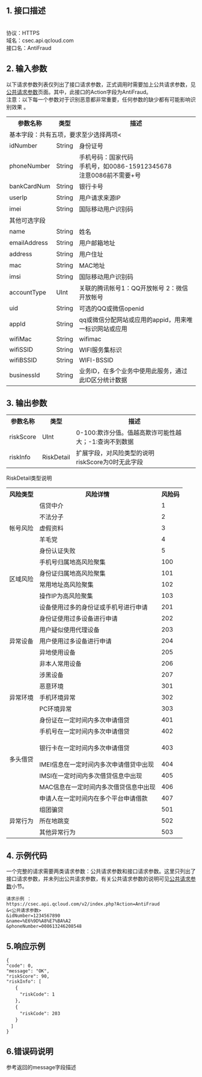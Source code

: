 ## 1. 接口描述
<br> 协议：HTTPS
<br> 域名：csec.api.qcloud.com
<br> 接口名：AntiFraud

## 2. 输入参数
以下请求参数列表仅列出了接口请求参数，正式调用时需要加上公共请求参数，见[公共请求参数](https://www.qcloud.com/doc/api/254/1778)页面。其中，此接口的Action字段为AntiFraud。
<br>注意：以下每一个参数对于识别恶意都非常重要，任何参数的缺少都有可能影响识别效果 。
<table class="t">
<th><b>参数名称</b>
</th><th> <b>类型</b>
</th><th> <b>描述</b>
</th></tr>
<tr> <td colspan="3">基本字段：共有五项，要求至少选择两项<</td>
</tr>
<tr>
<td> idNumber
</td><td> String
</td><td> 身份证号
</td></tr>
<tr>
<td> phoneNumber
</td><td> String
</td><td> 手机号码：国家代码
<br> 手机号，如0086-15912345678
<br> 注意0086前不需要+号
</td></tr>
<tr>
<td> bankCardNum
</td><td> String
</td><td> 银行卡号
</td></tr>
<tr>
<td> userIp
</td><td> String
</td><td> 用户请求来源IP
</td></tr>
<tr>
<td> imei
</td><td> String
</td><td> 国际移动用户识别码
<tr> <td colspan="3">其他可选字段</td>
</th></tr>
</td></tr>
<tr>
<td> name
</td><td> String
</td><td> 姓名
</td></tr>
<tr>
<td> emailAddress
</td><td> String
</td><td> 用户邮箱地址
</td></tr>
<tr>
<td> address
</td><td> String
</td><td> 用户住址
</td></tr>
<tr>
<td> mac
</td><td> String
</td><td> MAC地址
</td></tr>
<tr>
<td> imsi
</td><td> String
</td><td> 国际移动用户识别码
</td></tr>
<tr>
<td> accountType
</td><td> UInt
</td><td> 关联的腾讯帐号1：QQ开放帐号 2：微信开放帐号
</td></tr>
<tr>
<td> uid
</td><td> String
</td><td> 可选的QQ或微信openid
</td></tr>
<tr>
<td> appId
</td><td> String
</td><td> qq或微信分配网站或应用的appid，用来唯一标识网站或应用
</td></tr>
<tr>
<td> wifiMac
</td><td> String
</td><td> wifimac
</td></tr>
<tr>
<td> wifiSSID
</td><td> String
</td><td> WIFI服务集标识
</td></tr>
<tr>
<td> wifiBSSID
</td><td> String
</td><td> WIFI-BSSID
</td></tr>
<tr>
<td> businessId
</td><td> String
</td><td> 业务ID，在多个业务中使用此服务，通过此ID区分统计数据
</td></tr>
</tbody></table>

## 3. 输出参数
<table class="t">
<tbody><tr>
<th> <b>参数名称</b>
</th><th> <b>类型</b>
</th><th> <b>描述</b>
</th></tr>
<tr>
<td> riskScore
</td><td> UInt
</td><td> 0-100:欺诈分值。值越高欺诈可能性越大；-1:查询不到数据
</td></tr>
<tr>
<td> riskInfo
</td><td> RiskDetail
</td><td> 扩展字段，对风险类型的说明
<br> riskScore为0时无此字段
</td></tr></tbody></table>

RiskDetail类型说明
<table class="t">
<tbody><tr>
<th height="23"> <b>风险类型</b>
</th><th> <b>风险详情</b>
</th><th> <b>风险码</b>
</th></tr>
<tr>
<td rowspan="5"> 帐号风险
</td><td> 信贷中介
<br></td>
<td>1</td></tr>
<tr>
  <td>不法分子 </td>
  <td>2</td>
</tr>
<tr>
  <td>虚假资料 </td>
  <td>3</td>
</tr>
<tr>
  <td>羊毛党 </td>
  <td>4</td>
</tr>
<tr>
  <td>身份认证失败 </td>
  <td>5</td>
</tr>
<tr>
<td rowspan="4"> 区域风险
</td><td> 手机号归属地高风险聚集
<br></td><td> 100
</td></tr>
<tr>
  <td>身份证归属地高风险聚集 <br></td>
  <td>101</td>
</tr>
<tr>
  <td>常用地址高风险聚集 <br></td>
  <td>102</td>
</tr>
<tr>
  <td>操作IP为高风险聚集 </td>
  <td>103</td>
</tr>
<tr>
<td rowspan="7"> 异常设备
</td><td> 设备使用过多的身份证或手机号进行申请
<br></td><td> 201
</td></tr>
<tr>
  <td>身份证使用过多设备进行申请 <br></td>
  <td>202</td>
</tr>
<tr>
  <td>用户疑似使用代理设备<br></td>
  <td>203</td>
</tr>
<tr>
  <td>用户使用过多设备进行申请 <br></td>
  <td>204</td>
</tr>
<tr>
  <td>异地使用设备 <br></td>
  <td>205</td>
</tr>
<tr>
  <td>非本人常用设备 <br></td>
  <td>206</td>
</tr>
<tr>
  <td>涉黑设备 </td>
  <td>207</td>
</tr>
<tr>
<td rowspan="3"> 异常环境
</td><td> 恶意环境
<br></td><td> 301
</td></tr>
<tr>
  <td>手机环境异常 <br></td>
  <td>302</td>
</tr>
<tr>
  <td>PC环境异常 </td>
  <td>303</td>
</tr>
<tr>
<td rowspan="7"> 多头借贷
</td><td> 身份证在一定时间内多次申请借贷
<br></td><td> 401
</td></tr>
<tr>
  <td>手机号在一定时间内多次申请借贷 <br></td>
  <td>402</td>
</tr>
<tr>
  <td>银行卡在一定时间内多次申请借贷 <br></td>
  <td><p>403</p></td>
</tr>
<tr>
  <td>IMEI信息在一定时间内多次申请借贷中出现 <br></td>
  <td>404</td>
</tr>
<tr>
  <td>IMSI在一定时间内多次借贷信息中出现 <br></td>
  <td>405</td>
</tr>
<tr>
  <td>MAC信息在一定时间内多次借贷信息中出现 <br></td>
  <td>406</td>
</tr>
<tr>
  <td>申请人在一定时间内在多个平台申请借款</td>
  <td>407</td>
</tr>
<tr>
<td rowspan="3"> 异常行为
</td><td> 组团骗贷
<br></td><td> 501
</td></tr>
<tr>
  <td>所在地跳变 </td>
  <td>502</td>
</tr>
<tr>
  <td>其他异常行为</td>
  <td>503</td>
</tr>
</td></tr></tbody></table>

## 4. 示例代码
一个完整的请求需要两类请求参数：公共请求参数和接口请求参数。这里只列出了接口请求参数，并未列出公共请求参数，有关公共请求参数的说明可见[公共请求参数](https://www.qcloud.com/doc/api/254/1778)小节。
```
请求示例 ：
https://csec.api.qcloud.com/v2/index.php?Action=AntiFraud
&<公共请求参数>
&idNumber=1234567890
&name=%E6%9D%A8%E7%BA%A2
&phoneNumber=008613246208548
```

## 5.响应示例
```
{
"code": 0,
"message": "OK",
"riskScore": 90,
"riskInfo": [
　　{
　　　"riskCode": 1
　　},
　　{
　　　"riskCode": 203
　　}
　]
}
```


## 6.错误码说明
参考返回的message字段描述